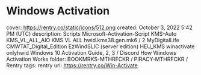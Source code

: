 # Windows Activation

cover: https://rentry.co/static/icons/512.png
created: October 3, 2022 5:42 PM (UTC)
description: Scripts Microsoft-Activation-Script KMS-Auto KMS_VL_ALL_AIO KMS VL ALL hwid.kms38.gen.mk6 / 2 MyDigitalLife CMWTAT_Digital_Edition EzWindSLIC (server edition) HEU_KMS  winactivate onlyhwid Windows 10 Activation Guide, 2, 3 / Discord How Windows Activation Works
folder: BOOKMRKS-MTHRFCKR / PIRACY-MTHRFCKR / Rentry
tags: rentry
url: https://rentry.co/Win-Activate